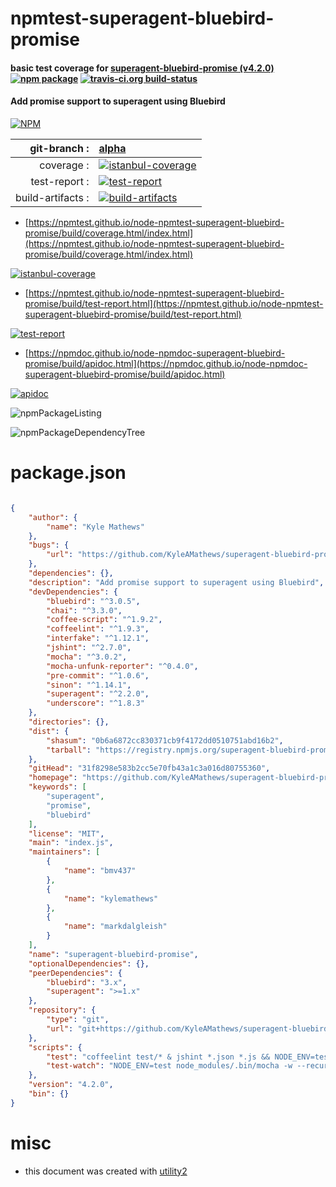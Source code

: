 # npmtest-superagent-bluebird-promise

#### basic test coverage for  [superagent-bluebird-promise (v4.2.0)](https://github.com/KyleAMathews/superagent-bluebird-promise)  [![npm package](https://img.shields.io/npm/v/npmtest-superagent-bluebird-promise.svg?style=flat-square)](https://www.npmjs.org/package/npmtest-superagent-bluebird-promise) [![travis-ci.org build-status](https://api.travis-ci.org/npmtest/node-npmtest-superagent-bluebird-promise.svg)](https://travis-ci.org/npmtest/node-npmtest-superagent-bluebird-promise)

#### Add promise support to superagent using Bluebird

[![NPM](https://nodei.co/npm/superagent-bluebird-promise.png?downloads=true&downloadRank=true&stars=true)](https://www.npmjs.com/package/superagent-bluebird-promise)

| git-branch : | [alpha](https://github.com/npmtest/node-npmtest-superagent-bluebird-promise/tree/alpha)|
|--:|:--|
| coverage : | [![istanbul-coverage](https://npmtest.github.io/node-npmtest-superagent-bluebird-promise/build/coverage.badge.svg)](https://npmtest.github.io/node-npmtest-superagent-bluebird-promise/build/coverage.html/index.html)|
| test-report : | [![test-report](https://npmtest.github.io/node-npmtest-superagent-bluebird-promise/build/test-report.badge.svg)](https://npmtest.github.io/node-npmtest-superagent-bluebird-promise/build/test-report.html)|
| build-artifacts : | [![build-artifacts](https://npmtest.github.io/node-npmtest-superagent-bluebird-promise/glyphicons_144_folder_open.png)](https://github.com/npmtest/node-npmtest-superagent-bluebird-promise/tree/gh-pages/build)|

- [https://npmtest.github.io/node-npmtest-superagent-bluebird-promise/build/coverage.html/index.html](https://npmtest.github.io/node-npmtest-superagent-bluebird-promise/build/coverage.html/index.html)

[![istanbul-coverage](https://npmtest.github.io/node-npmtest-superagent-bluebird-promise/build/screenCapture.buildCi.browser.%252Ftmp%252Fbuild%252Fcoverage.lib.html.png)](https://npmtest.github.io/node-npmtest-superagent-bluebird-promise/build/coverage.html/index.html)

- [https://npmtest.github.io/node-npmtest-superagent-bluebird-promise/build/test-report.html](https://npmtest.github.io/node-npmtest-superagent-bluebird-promise/build/test-report.html)

[![test-report](https://npmtest.github.io/node-npmtest-superagent-bluebird-promise/build/screenCapture.buildCi.browser.%252Ftmp%252Fbuild%252Ftest-report.html.png)](https://npmtest.github.io/node-npmtest-superagent-bluebird-promise/build/test-report.html)

- [https://npmdoc.github.io/node-npmdoc-superagent-bluebird-promise/build/apidoc.html](https://npmdoc.github.io/node-npmdoc-superagent-bluebird-promise/build/apidoc.html)

[![apidoc](https://npmdoc.github.io/node-npmdoc-superagent-bluebird-promise/build/screenCapture.buildCi.browser.%252Ftmp%252Fbuild%252Fapidoc.html.png)](https://npmdoc.github.io/node-npmdoc-superagent-bluebird-promise/build/apidoc.html)

![npmPackageListing](https://npmtest.github.io/node-npmtest-superagent-bluebird-promise/build/screenCapture.npmPackageListing.svg)

![npmPackageDependencyTree](https://npmtest.github.io/node-npmtest-superagent-bluebird-promise/build/screenCapture.npmPackageDependencyTree.svg)



# package.json

```json

{
    "author": {
        "name": "Kyle Mathews"
    },
    "bugs": {
        "url": "https://github.com/KyleAMathews/superagent-bluebird-promise/issues"
    },
    "dependencies": {},
    "description": "Add promise support to superagent using Bluebird",
    "devDependencies": {
        "bluebird": "^3.0.5",
        "chai": "^3.3.0",
        "coffee-script": "^1.9.2",
        "coffeelint": "^1.9.3",
        "interfake": "^1.12.1",
        "jshint": "^2.7.0",
        "mocha": "^3.0.2",
        "mocha-unfunk-reporter": "^0.4.0",
        "pre-commit": "^1.0.6",
        "sinon": "^1.14.1",
        "superagent": "^2.2.0",
        "underscore": "^1.8.3"
    },
    "directories": {},
    "dist": {
        "shasum": "0b6a6872cc830371cb9f4172dd0510751abd16b2",
        "tarball": "https://registry.npmjs.org/superagent-bluebird-promise/-/superagent-bluebird-promise-4.2.0.tgz"
    },
    "gitHead": "31f8298e583b2cc5e70fb43a1c3a016d80755360",
    "homepage": "https://github.com/KyleAMathews/superagent-bluebird-promise",
    "keywords": [
        "superagent",
        "promise",
        "bluebird"
    ],
    "license": "MIT",
    "main": "index.js",
    "maintainers": [
        {
            "name": "bmv437"
        },
        {
            "name": "kylemathews"
        },
        {
            "name": "markdalgleish"
        }
    ],
    "name": "superagent-bluebird-promise",
    "optionalDependencies": {},
    "peerDependencies": {
        "bluebird": "3.x",
        "superagent": ">=1.x"
    },
    "repository": {
        "type": "git",
        "url": "git+https://github.com/KyleAMathews/superagent-bluebird-promise.git"
    },
    "scripts": {
        "test": "coffeelint test/* & jshint *.json *.js && NODE_ENV=test node_modules/.bin/mocha --recursive --compilers coffee:coffee-script/register -R mocha-unfunk-reporter",
        "test-watch": "NODE_ENV=test node_modules/.bin/mocha -w --recursive --compilers coffee:coffee-script/register -R mocha-unfunk-reporter"
    },
    "version": "4.2.0",
    "bin": {}
}
```



# misc
- this document was created with [utility2](https://github.com/kaizhu256/node-utility2)
